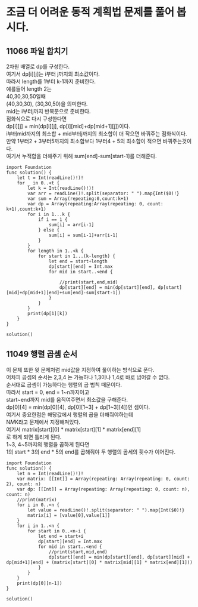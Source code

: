 # 조금 더 어려운 동적 계획법 문제를 풀어 봅시다.	
## 11066 파일 합치기   

2차원 배열로 dp를 구성한다.   
여기서 dp[i][j]는 i부터 j까지의 최소값이다.   
따라서 length를 1부터 k-1까지 준비한다.   
예를들어 length 2는   
40,30,30,50일때   
(40,30,30), (30,30,50)을 의미한다.   
mid는 i부터j까지 반복문으로 준비한다.     
점화식으로 다시 구성한다면   
dp[i][j] = min(dp[i][j], dp[i][mid]+dp[mid+1][j])이다.    
i부터mid까지의 최소합 + mid부터j까지의 최소합이 더 작으면 바꿔주는 점화식이다.   
만약 1부터2 + 3부터5까지의 최소합보다 1부터4 + 5의 최소합이 적으면 바꿔주는것이다.   
여기서 누적합을 더해주기 위해 sum[end]-sum[start-1]를 더해준다.   

```
import Foundation
func solution() {
    let t = Int(readLine()!)!
    for _ in 0..<t {
        let k = Int(readLine()!)!
        var arr = readLine()!.split(separator: " ").map{Int($0)!}
        var sum = Array(repeating:0,count:k+1)
        var dp = Array(repeating:Array(repeating: 0, count: k+1),count:k+1)
        for i in 1...k {
            if i == 1 {
                sum[i] = arr[i-1]
            } else {
                sum[i] = sum[i-1]+arr[i-1]
            }
        }
        for length in 1..<k {
            for start in 1...(k-length) {
                let end = start+length
                dp[start][end] = Int.max
                for mid in start..<end {
                    
                    //print(start,end,mid)
                    dp[start][end] = min(dp[start][end], dp[start][mid]+dp[mid+1][end]+sum[end]-sum[start-1])
                }
            }
        }
        print(dp[1][k])
    }
}

solution()

```
## 11049 행렬 곱셈 순서
이 문제 또한 윗 문제처럼 mid값을 지정하여 풀이하는 방식으로 푼다.   
어차피 곱셈의 순서는 2,3,4 는 가능하나 1,3이나 1,4로 바로 넘어갈 수 없다.   
순서대로 곱셈이 가능하다는 행렬의 곱 법칙 때문이다.   
따라서 start = 0, end = 1~n까지이고   
start~end까지 mid를 움직여주면서 최소값을 구해준다.   
dp[0][4] = min(dp[0][4], dp[0][1~3] + dp[1~3][4])인 셈이다.   
여기서 중요한점은 해당값에서 행렬의 곱을 더해줘야하는데   
N*M*K라고 문제에서 지정해져있다.   
여기서 matrix[start][0] * matrix[start][1] * matrix[end][1]   
로 하게 되면 틀리게 된다.   
1~3, 4~5까지의 행렬을 곱하게 된다면   
1의 start * 3의 end * 5의 end를 곱해줘야 두 행렬의 곰세의 횟수가 이어진다.   
```
import Foundation
func solution() {
    let n = Int(readLine()!)!
    var matrix: [[Int]] = Array(repeating: Array(repeating: 0, count: 2), count: n)
    var dp: [[Int]] = Array(repeating: Array(repeating: 0, count: n), count: n)
    //print(matrix)
    for i in 0..<n {
        let value = readLine()!.split(separator: " ").map{Int($0)!}
        matrix[i] = [value[0],value[1]]
    }
    for i in 1..<n {
        for start in 0..<n-i {
            let end = start+i
            dp[start][end] = Int.max
            for mid in start..<end {
                //print(start,mid,end)
                dp[start][end] = min(dp[start][end], dp[start][mid] + dp[mid+1][end] + (matrix[start][0] * matrix[mid][1] * matrix[end][1]))
            }
        }
    }
    print(dp[0][n-1])
}

solution()

```
